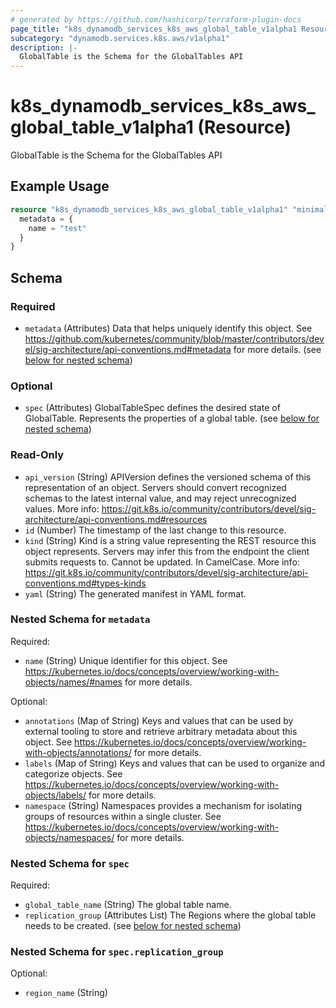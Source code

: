 ```yaml
---
# generated by https://github.com/hashicorp/terraform-plugin-docs
page_title: "k8s_dynamodb_services_k8s_aws_global_table_v1alpha1 Resource - terraform-provider-k8s"
subcategory: "dynamodb.services.k8s.aws/v1alpha1"
description: |-
  GlobalTable is the Schema for the GlobalTables API
---
```


# k8s_dynamodb_services_k8s_aws_global_table_v1alpha1 (Resource)

GlobalTable is the Schema for the GlobalTables API

## Example Usage

```terraform
resource "k8s_dynamodb_services_k8s_aws_global_table_v1alpha1" "minimal" {
  metadata = {
    name = "test"
  }
}
```

<!-- schema generated by tfplugindocs -->
## Schema

### Required

- `metadata` (Attributes) Data that helps uniquely identify this object. See https://github.com/kubernetes/community/blob/master/contributors/devel/sig-architecture/api-conventions.md#metadata for more details. (see [below for nested schema](#nestedatt--metadata))

### Optional

- `spec` (Attributes) GlobalTableSpec defines the desired state of GlobalTable.  Represents the properties of a global table. (see [below for nested schema](#nestedatt--spec))

### Read-Only

- `api_version` (String) APIVersion defines the versioned schema of this representation of an object. Servers should convert recognized schemas to the latest internal value, and may reject unrecognized values. More info: https://git.k8s.io/community/contributors/devel/sig-architecture/api-conventions.md#resources
- `id` (Number) The timestamp of the last change to this resource.
- `kind` (String) Kind is a string value representing the REST resource this object represents. Servers may infer this from the endpoint the client submits requests to. Cannot be updated. In CamelCase. More info: https://git.k8s.io/community/contributors/devel/sig-architecture/api-conventions.md#types-kinds
- `yaml` (String) The generated manifest in YAML format.

<a id="nestedatt--metadata"></a>
### Nested Schema for `metadata`

Required:

- `name` (String) Unique identifier for this object. See https://kubernetes.io/docs/concepts/overview/working-with-objects/names/#names for more details.

Optional:

- `annotations` (Map of String) Keys and values that can be used by external tooling to store and retrieve arbitrary metadata about this object. See https://kubernetes.io/docs/concepts/overview/working-with-objects/annotations/ for more details.
- `labels` (Map of String) Keys and values that can be used to organize and categorize objects. See https://kubernetes.io/docs/concepts/overview/working-with-objects/labels/ for more details.
- `namespace` (String) Namespaces provides a mechanism for isolating groups of resources within a single cluster. See https://kubernetes.io/docs/concepts/overview/working-with-objects/namespaces/ for more details.


<a id="nestedatt--spec"></a>
### Nested Schema for `spec`

Required:

- `global_table_name` (String) The global table name.
- `replication_group` (Attributes List) The Regions where the global table needs to be created. (see [below for nested schema](#nestedatt--spec--replication_group))

<a id="nestedatt--spec--replication_group"></a>
### Nested Schema for `spec.replication_group`

Optional:

- `region_name` (String)


